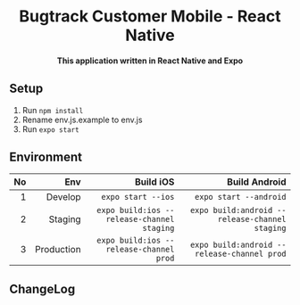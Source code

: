 <h1 align="center">Bugtrack Customer Mobile - React Native</h1>
<h4 align="center">This application written in React Native and Expo</h4>

## Setup
1. Run `npm install`
2. Rename env.js.example to env.js
3. Run `expo start`

## Environment

|No|Env|Build iOS|Build Android|
|--:|--:|--:|--:|
|1|Develop|`expo start --ios`|`expo start --android`|
|2|Staging|`expo build:ios --release-channel staging`|`expo build:android --release-channel staging`|
|3|Production|`expo build:ios --release-channel prod`|`expo build:android --release-channel prod`|

## ChangeLog




